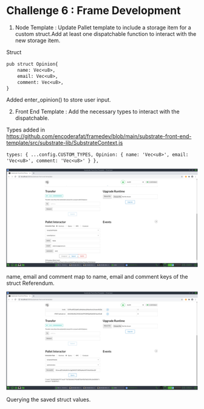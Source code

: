 # Challenge 6 : Frame Development

1. Node Template : Update Pallet template to include a storage item for a custom struct.Add at least one dispatchable function to interact with the new storage
item.

Struct

```
pub struct Opinion{
	name: Vec<u8>,
	email: Vec<u8>,
	comment: Vec<u8>,
}

```

Added enter_opinion() to store user input.

2. Front End Template : Add the necessary types to interact with the dispatchable.

Types added in https://github.com/encoderafat/framedev/blob/main/substrate-front-end-template/src/substrate-lib/SubstrateContext.js

```
types: { ...config.CUSTOM_TYPES, Opinion: { name: 'Vec<u8>', email: 'Vec<u8>', comment: 'Vec<u8>' } },

```

<img src="https://github.com/encoderafat/framedev/blob/main/img/enteropinion.jpg" />

name, email and comment map to name, email and comment keys of the struct Referendum.

<img src="https://github.com/encoderafat/framedev/blob/main/img/opinionstatus.jpg" />

Querying the saved struct values.
